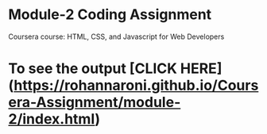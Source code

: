 

# Module-2 Coding Assignment

Coursera course: HTML, CSS, and Javascript for Web Developers

# To see the output [CLICK HERE] (https://rohannaroni.github.io/Coursera-Assignment/module-2/index.html)
